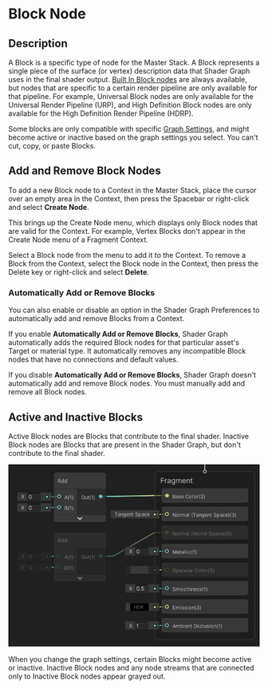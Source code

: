 # Block Node

## Description

A Block is a specific type of node for the Master Stack. A Block represents a single piece of the surface (or vertex) description data that Shader Graph uses in the final shader output. [Built In Block nodes](Built-In-Blocks.md) are always available, but nodes that are specific to a certain render pipeline are only available for that pipeline. For example, Universal Block nodes are only available for the Universal Render Pipeline (URP), and High Definition Block nodes are only available for the High Definition Render Pipeline (HDRP).

Some blocks are only compatible with specific [Graph Settings](Graph-Settings-Tab.md), and might become active or inactive based on the graph settings you select. You can't cut, copy, or paste Blocks.

## Add and Remove Block Nodes

To add a new Block node to a Context in the Master Stack, place the cursor over an empty area in the Context, then press the Spacebar or right-click and select **Create Node**.

This brings up the Create Node menu, which displays only Block nodes that are valid for the Context. For example, Vertex Blocks don't appear in the Create Node menu of a Fragment Context.

Select a Block node from the menu to add it to the Context. To remove a Block from the Context, select the Block node in the Context, then press the Delete key or right-click and select **Delete**.

### Automatically Add or Remove Blocks

You can also enable or disable an option in the Shader Graph Preferences to automatically add and remove Blocks from a Context.

If you enable **Automatically Add or Remove Blocks**, Shader Graph automatically adds the required Block nodes for that particular asset's Target or material type. It automatically removes any incompatible Block nodes that have no connections and default values.

If you disable **Automatically Add or Remove Blocks**, Shader Graph doesn't automatically add and remove Block nodes. You must manually add and remove all Block nodes.

## Active and Inactive Blocks

Active Block nodes are Blocks that contribute to the final shader. Inactive Block nodes are Blocks that are present in the Shader Graph, but don't contribute to the final shader.

![image](images/Active-Inactive-Blocks.png)

When you change the graph settings, certain Blocks might become active or inactive. Inactive Block nodes and any node streams that are connected only to Inactive Block nodes appear grayed out.
